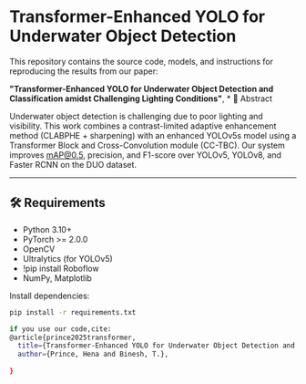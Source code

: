 # Transformer-Enhanced YOLO for Underwater Object Detection

This repository contains the source code, models, and instructions for reproducing the results from our paper:

**"Transformer-Enhanced YOLO for Underwater Object Detection and Classification amidst Challenging Lighting Conditions"**,  *
📄 Abstract

Underwater object detection is challenging due to poor lighting and visibility. This work combines a contrast-limited adaptive enhancement method (CLABPHE + sharpening) with an enhanced YOLOv5s model using a Transformer Block and Cross-Convolution module (CC-TBC). Our system improves mAP@0.5, precision, and F1-score over YOLOv5, YOLOv8, and Faster RCNN on the DUO dataset.

---

## 🛠 Requirements

- Python 3.10+
- PyTorch >= 2.0.0
- OpenCV
- Ultralytics (for YOLOv5)
- !pip install Roboflow
- NumPy, Matplotlib

Install dependencies:
```bash
pip install -r requirements.txt

if you use our code,cite:
@article{prince2025transformer,
  title={Transformer-Enhanced YOLO for Underwater Object Detection and Classification amidst Challenging Lighting Conditions},
  author={Prince, Hena and Binesh, T.},
  
}
